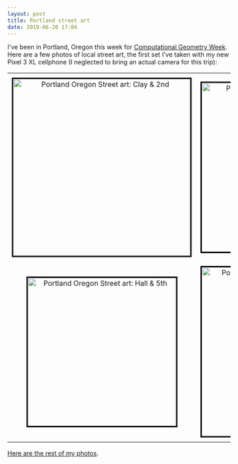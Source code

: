```yaml
---
layout: post
title: Portland street art
date: 2019-06-20 17:04
---
```

I've been in Portland, Oregon this week for [Computational Geometry Week](http://eecs.oregonstate.edu/socg19/). Here are a few photos of local street art, the first set I've taken with my new Pixel 3 XL cellphone
(I neglected to bring an actual camera for this trip):

<div><table style="margin-left:auto;margin-right:auto">
<tr style="text-align:center;vertical-align:middle">
<td style="padding:10px"><a href="http://www.ics.uci.edu/~eppstein/pix/portland/Clay-2nd-1.html"><img src="http://www.ics.uci.edu/~eppstein/pix/portland/Clay-2nd-1-m.jpg" alt="Portland Oregon Street art: Clay & 2nd" width="400" style="border-style:solid;border-color:black;" /></a></td>
<td style="padding:10px"><a href="http://www.ics.uci.edu/~eppstein/pix/portland/Clay-2nd-2.html"><img src="http://www.ics.uci.edu/~eppstein/pix/portland/Clay-2nd-2-m.jpg" alt="Portland Oregon Street art: Clay & 2nd" width="382" style="border-style:solid;border-color:black;" /></a></td>
</tr><tr style="text-align:center;vertical-align:middle">
<td style="padding:10px"><a href="http://www.ics.uci.edu/~eppstein/pix/portland/Hall-5th-2.html"><img src="http://www.ics.uci.edu/~eppstein/pix/portland/Hall-5th-2-m.jpg" alt="Portland Oregon Street art: Hall & 5th" width="335" style="border-style:solid;border-color:black;" /></a></td>
<td style="padding:10px"><a href="http://www.ics.uci.edu/~eppstein/pix/portland/College-4th.html"><img src="http://www.ics.uci.edu/~eppstein/pix/portland/College-4th-m.jpg" alt="Portland Oregon Street art: College & 4th" width="382" style="border-style:solid;border-color:black;" /></a></td>
</tr></table></div>

[Here are the rest of my photos](http://www.ics.uci.edu/~eppstein/pix/portland/index.html).
